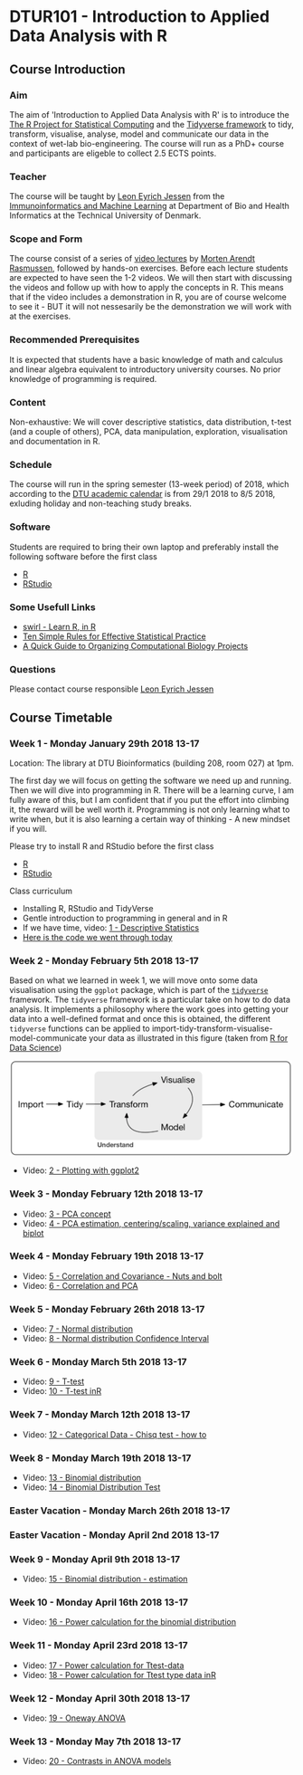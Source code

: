 DTUR101 - Introduction to Applied Data Analysis with R
================

Course Introduction
-------------------

### Aim

The aim of 'Introduction to Applied Data Analysis with R' is to introduce the [The R Project for Statistical Computing](https://www.r-project.org/) and the [Tidyverse framework](https://www.tidyverse.org/) to tidy, transform, visualise, analyse, model and communicate our data in the context of wet-lab bio-engineering. The course will run as a PhD+ course and participants are eligeble to collect 2.5 ECTS points.

### Teacher

The course will be taught by [Leon Eyrich Jessen](http://www.dtu.dk/service/telefonbog/person?id=22554&cpid=230023&tab=2&qt=dtupublicationquery) from the [Immunoinformatics and Machine Learning](http://www.bioinformatics.dtu.dk/english/Research_new/Health-informatics/Immunoinformatics-and-machine-learning) at Department of Bio and Health Informatics at the Technical University of Denmark.

### Scope and Form

The course consist of a series of [video lectures](https://www.youtube.com/playlist?list=PL4L59zaizb3FmBdxuDLRdzGsknTrZN6Ys) by [Morten Arendt Rasmussen](http://food.ku.dk/english/staff/?pure=en/persons/311655/), followed by hands-on exercises. Before each lecture students are expected to have seen the 1-2 videos. We will then start with discussing the videos and follow up with how to apply the concepts in R. This means that if the video includes a demonstration in R, you are of course welcome to see it - BUT it will not nessesarily be the demonstration we will work with at the exercises.

### Recommended Prerequisites

It is expected that students have a basic knowledge of math and calculus and linear algebra equivalent to introductory university courses. No prior knowledge of programming is required.

### Content

Non-exhaustive: We will cover descriptive statistics, data distribution, t-test (and a couple of others), PCA, data manipulation, exploration, visualisation and documentation in R.

### Schedule

The course will run in the spring semester (13-week period) of 2018, which according to the [DTU academic calendar](http://www.dtu.dk/english/education/student-guide/studying-at-dtu/Academic-calendar) is from 29/1 2018 to 8/5 2018, exluding holiday and non-teaching study breaks.

### Software

Students are required to bring their own laptop and preferably install the following software before the first class

-   [R](https://mirrors.dotsrc.org/cran/)
-   [RStudio](https://www.rstudio.com/products/rstudio/download/#download)

### Some Usefull Links

-   [swirl - Learn R, in R](http://swirlstats.com/)
-   [Ten Simple Rules for Effective Statistical Practice](http://journals.plos.org/ploscompbiol/article?id=10.1371/journal.pcbi.1004961)
-   [A Quick Guide to Organizing Computational Biology Projects](http://journals.plos.org/ploscompbiol/article?id=10.1371/journal.pcbi.1000424)

### Questions

Please contact course responsible [Leon Eyrich Jessen](http://www.dtu.dk/service/telefonbog/person?id=22554&cpid=230023&tab=2&qt=dtupublicationquery)

Course Timetable
----------------

### Week 1 - Monday January 29th 2018 13-17

Location: The library at DTU Bioinformatics (building 208, room 027) at 1pm.

The first day we will focus on getting the software we need up and running. Then we will dive into programming in R. There will be a learning curve, I am fully aware of this, but I am confident that if you put the effort into climbing it, the reward will be well worth it. Programming is not only learning what to write when, but it is also learning a certain way of thinking - A new mindset if you will.

Please try to install R and RStudio before the first class

-   [R](https://mirrors.dotsrc.org/cran/)
-   [RStudio](https://www.rstudio.com/products/rstudio/download/#download)

Class curriculum

-   Installing R, RStudio and TidyVerse
-   Gentle introduction to programming in general and in R
-   If we have time, video: [1 - Descriptive Statistics](https://www.youtube.com/watch?v=SOYt84ZPTx0)
-   [Here is the code we went through today](R/day_01.R)

### Week 2 - Monday February 5th 2018 13-17

Based on what we learned in week 1, we will move onto some data visualisation using the `ggplot` package, which is part of the [`tidyverse`](https://www.tidyverse.org/) framework. The `tidyverse` framework is a particular take on how to do data analysis. It implements a philosophy where the work goes into getting your data into a well-defined format and once this is obtained, the different `tidyverse` functions can be applied to import-tidy-transform-visualise-model-communicate your data as illustrated in this figure (taken from [R for Data Science](http://r4ds.had.co.nz/))

![](figures/data_cycle.png)

-   Video: [2 - Plotting with ggplot2](https://www.youtube.com/watch?v=oXlXVyiedBw)

### Week 3 - Monday February 12th 2018 13-17

-   Video: [3 - PCA concept](https://www.youtube.com/watch?v=NFIkD9-MuTY)
-   Video: [4 - PCA estimation, centering/scaling, variance explained and biplot](https://www.youtube.com/watch?v=TraMXdEqeys)

### Week 4 - Monday February 19th 2018 13-17

-   Video: [5 - Correlation and Covariance - Nuts and bolt](https://www.youtube.com/watch?v=WcPGgtptxZ4)
-   Video: [6 - Correlation and PCA](https://www.youtube.com/watch?v=EHb_kuw1GNU)

### Week 5 - Monday February 26th 2018 13-17

-   Video: [7 - Normal distribution](https://www.youtube.com/watch?v=C_INrc633uk)
-   Video: [8 - Normal distribution Confidence Interval](https://www.youtube.com/watch?v=02S8L5H6l0U)

### Week 6 - Monday March 5th 2018 13-17

-   Video: [9 - T-test](https://www.youtube.com/watch?v=D996ja8ZBN4)
-   Video: [10 - T-test inR](https://www.youtube.com/watch?v=KDpsF5dgIVI)

### Week 7 - Monday March 12th 2018 13-17

-   Video: [12 - Categorical Data - Chisq test - how to](https://www.youtube.com/watch?v=fEXa8dQwlDw)

### Week 8 - Monday March 19th 2018 13-17

-   Video: [13 - Binomial distribution](https://www.youtube.com/watch?v=F2NpmXEwFVE)
-   Video: [14 - Binomial Distribution Test](https://www.youtube.com/watch?v=L5jehIE_Sn0)

### Easter Vacation - Monday March 26th 2018 13-17

### Easter Vacation - Monday April 2nd 2018 13-17

### Week 9 - Monday April 9th 2018 13-17

-   Video: [15 - Binomial distribution - estimation](https://www.youtube.com/watch?v=wZ9c7xG-et4)

### Week 10 - Monday April 16th 2018 13-17

-   Video: [16 - Power calculation for the binomial distribution](https://www.youtube.com/watch?v=O_D8csjLr4s)

### Week 11 - Monday April 23rd 2018 13-17

-   Video: [17 - Power calculation for Ttest-data](https://www.youtube.com/watch?v=uDvfgpvrhqM)
-   Video: [18 - Power calculation for Ttest type data inR](https://www.youtube.com/watch?v=FeQKkkpd-Ew)

### Week 12 - Monday April 30th 2018 13-17

-   Video: [19 - Oneway ANOVA](https://www.youtube.com/watch?v=1n74nlIqBTE)

### Week 13 - Monday May 7th 2018 13-17

-   Video: [20 - Contrasts in ANOVA models](https://www.youtube.com/watch?v=JpUSVNTNTQk)
